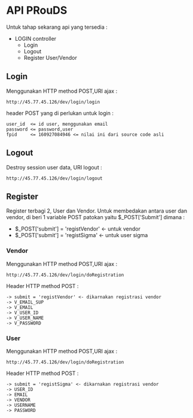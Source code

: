 # API PRouDS
Untuk tahap sekarang api yang tersedia : 
* LOGIN controller
    * Login
    * Logout
    * Register User/Vendor
    


## Login 
Menggunakan HTTP method POST,URI ajax :

```
http://45.77.45.126/dev/login/login
```


header POST yang di perlukan untuk login :

```
user_id  <= id user, menggunakan email
password <= password,user
fpid     <= 160927084946 <= nilai ini dari source code asli
```

## Logout
Destroy session user data, URI logout :
```
http://45.77.45.126/dev/login/logout
```

## Register
Register terbagi 2, User dan Vendor. Untuk membedakan antara user dan vendor, di beri 1 variable POST patokan yaitu $_POST['Submit'] dimana :
  * $_POST['submit'] = 'registVendor' <- untuk vendor
  * $_POST['submit'] = 'registSigma'  <- untuk user sigma
### Vendor
Menggunakan HTTP method POST,URI ajax :

```
http://45.77.45.126/dev/login/doRegistration
```

Header HTTP method POST :
```
-> submit = 'registVendor' <- dikarnakan registrasi vendor
-> V_EMAIL_SUP
-> V_EMAIL
-> V_USER_ID
-> V_USER_NAME
-> V_PASSWORD
```
### User
Menggunakan HTTP method POST,URI ajax :

```
http://45.77.45.126/dev/login/doRegistration
```

Header HTTP method POST :
```
-> submit = 'registSigma' <- dikarnakan registrasi vendor
-> USER_ID
-> EMAIL
-> VENDOR
-> USERNAME
-> PASSWORD
```
